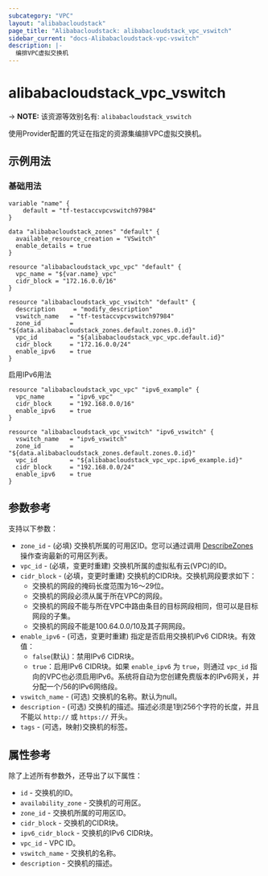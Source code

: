 ```yaml
---
subcategory: "VPC"
layout: "alibabacloudstack"
page_title: "Alibabacloudstack: alibabacloudstack_vpc_vswitch"
sidebar_current: "docs-Alibabacloudstack-vpc-vswitch"
description: |- 
  编排VPC虚拟交换机
---
```


# alibabacloudstack_vpc_vswitch
-> **NOTE:** 该资源等效别名有: `alibabacloudstack_vswitch`

使用Provider配置的凭证在指定的资源集编排VPC虚拟交换机。

## 示例用法

### 基础用法

```hcl
variable "name" {
    default = "tf-testaccvpcvswitch97984"
}

data "alibabacloudstack_zones" "default" {
  available_resource_creation = "VSwitch"
  enable_details = true
}

resource "alibabacloudstack_vpc_vpc" "default" {
  vpc_name = "${var.name}_vpc"
  cidr_block = "172.16.0.0/16"
}

resource "alibabacloudstack_vpc_vswitch" "default" {
  description     = "modify_description"
  vswitch_name   = "tf-testaccvpcvswitch97984"
  zone_id        = "${data.alibabacloudstack_zones.default.zones.0.id}"
  vpc_id         = "${alibabacloudstack_vpc_vpc.default.id}"
  cidr_block     = "172.16.0.0/24"
  enable_ipv6    = true
}
```

启用IPv6用法

```hcl
resource "alibabacloudstack_vpc_vpc" "ipv6_example" {
  vpc_name       = "ipv6_vpc"
  cidr_block     = "192.168.0.0/16"
  enable_ipv6    = true
}

resource "alibabacloudstack_vpc_vswitch" "ipv6_vswitch" {
  vswitch_name   = "ipv6_vswitch"
  zone_id        = "${data.alibabacloudstack_zones.default.zones.0.id}"
  vpc_id         = "${alibabacloudstack_vpc_vpc.ipv6_example.id}"
  cidr_block     = "192.168.0.0/24"
  enable_ipv6    = true
}
```

## 参数参考

支持以下参数：

* `zone_id` - (必填) 交换机所属的可用区ID。您可以通过调用 [DescribeZones](https://www.alibabacloud.com/help/en/doc-detail/36064.html) 操作查询最新的可用区列表。
* `vpc_id` - (必填，变更时重建) 交换机所属的虚拟私有云(VPC)的ID。
* `cidr_block` - (必填，变更时重建) 交换机的CIDR块。交换机网段要求如下：
  * 交换机的网段的掩码长度范围为16～29位。
  * 交换机的网段必须从属于所在VPC的网段。
  * 交换机的网段不能与所在VPC中路由条目的目标网段相同，但可以是目标网段的子集。
  * 交换机的网段不能是100.64.0.0/10及其子网网段。
* `enable_ipv6` - (可选，变更时重建) 指定是否启用交换机IPv6 CIDR块。有效值：
  * `false`(默认)：禁用IPv6 CIDR块。
  * `true`：启用IPv6 CIDR块。如果 `enable_ipv6` 为 `true`，则通过 `vpc_id` 指向的VPC也必须启用IPv6。系统将自动为您创建免费版本的IPv6网关，并分配一个/56的IPv6网络段。
* `vswitch_name` - (可选) 交换机的名称。默认为null。
* `description` - (可选) 交换机的描述。描述必须是1到256个字符的长度，并且不能以 `http://` 或 `https://` 开头。
* `tags` - (可选，映射)交换机的标签。

## 属性参考

除了上述所有参数外，还导出了以下属性：

* `id` - 交换机的ID。
* `availability_zone` - 交换机的可用区。
* `zone_id` - 交换机所属的可用区ID。
* `cidr_block` - 交换机的CIDR块。
* `ipv6_cidr_block` - 交换机的IPv6 CIDR块。
* `vpc_id` - VPC ID。
* `vswitch_name` - 交换机的名称。
* `description` - 交换机的描述。